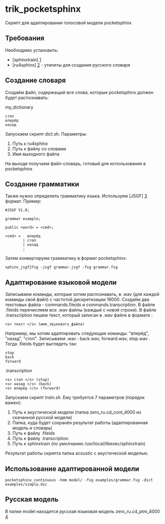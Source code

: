 trik_pocketsphinx
================================

Скрипт для адаптирования голосовой модели pocketsphinx

Требования
-------------------------
Необходимо установить:

* [sphinxtrain] [1]
* [ru4sphinx] [2]  - утилиты для создания русского словаря

Создание словаря
-------------------------

Создаём файл, содержащий все слова, которые pocketsphinx должен будет распознавать:

my_dictionary

	стоп
	вперёд
	назад

Запускаем скрипт dict.sh.
Параметры: <br />
1. Путь к ru4sphinx <br />
2. Путь к файлу со словами <br />
3. Имя выходного файла <br />

На выходе получаем файл-словарь, готовый для использования в pocketsphinx

Создание грамматики
-------------------------

Также нужно определить грамматику языка. Используем [JSGF] [3] формат. Пример:

```
#JSGF V1.0;

grammar example;

public <word> = <cmd>;

<cmd> =   вперёд
        | стоп
        | назад
        ;
```

Затем конвертируем грамматику в формат pocketsphinx: 

	sphinx_jsgf2fsg -jsgf grammar.jsgf -fsg grammar.fsg

Адаптирование языковой модели
-------------------------

Записываем команды, которые хотим распознавать, в .wav (для каждой команды свой файл) с частотой дискретизации 16000. 
Создаём два текстовых файла - commands.fileids и commands.transcription.
В файле .fileids перечисляем все .wav файлы (каждый с новой строки). 
В файле .transcription пишем текст, который записан в .wav файле в формате : 

	<s> текст </s> (имя_звукового_файла)

Например, мы хотим адаптировать следующие команды: "вперёд", "назад", "стоп". Записываем .wav : back.wav, forward.wav, stop.wav .
Тогда .fileids будет выглядеть так:

	stop
	back
	forward

.transcription

	<s> стоп </s> (stop)
	<s> назад </s> (back)
	<s> вперёд </s> (forward)

Запускаем скрипт *train.sh*. Ему требуется 7 параметров (порядок важен): <br />
1. Путь к акустической модели (папка zero\_ru.cd\_cont\_4000 из скачанной русской модели) <br />
2. Папка, куда будет сохранён результат работы (адаптированная модель и словарь) <br />
3. Путь к файлу .fileids <br />
4. Путь к файлу .transcription <br />
5. Путь к sphinxtrain (по умолчанию /usr/local/libexec/sphinxtrain) <br />

Результат работы скрипта папка acoustic с акустической моделью.

Использование адаптированной модели
------------------------------------

	pocketsphinx_continuous -hmm model/ -fsg examples/grammar.fsg -dict examples/simple.dic

Русская модель
----------------

В папке model находится русская языковая модель zero_ru.cd_ptm_4000 [4]


[1]: http://sourceforge.net/projects/cmusphinx/files/sphinxtrain/1.0.8/   "sphinxtrain"
[2]: https://github.com/zamiron/ru4sphinx "ru4sphinx"
[3]: http://www.w3.org/TR/jsgf/ "JSFG"
[4]: http://sourceforge.net/projects/cmusphinx/files/Acoustic%20and%20Language%20Models/Russian/
